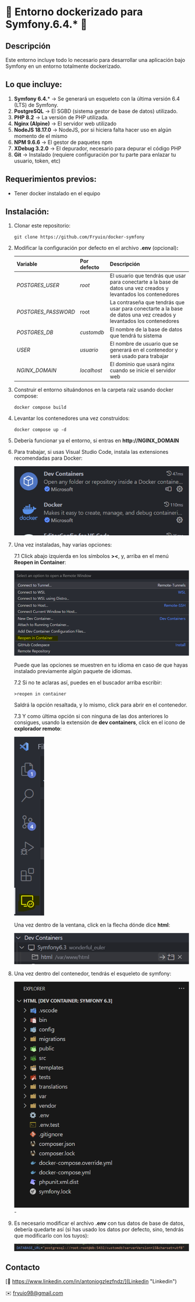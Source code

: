 # 🐳 Entorno dockerizado para Symfony.6.4.* 🐳

## Descripción

Este entorno incluye todo lo necesario para desarrollar una aplicación bajo Symfony en un entorno totalmente dockerizado.

## Lo que incluye:

1. **Symfony 6.4.*** -> Se generará un esqueleto con la última versión 6.4 (LTS) de Symfony.
2. **PostgreSQL** -> El SGBD (sistema gestor de base de datos) utilizado.
3. **PHP 8.2** -> La versión de PHP utilizada.
4. **Nginx (Alpine)** -> El servidor web utilizado
5. **NodeJS 18.17.0** -> NodeJS, por si hiciera falta hacer uso en algún momento de el mismo
6. **NPM 9.6.6** -> El gestor de paquetes npm
7. **XDebug 3.2.0** -> El depurador, necesario para depurar el código PHP
8. **Git** -> Instalado (requiere configuración por tu parte para enlazar tu usuario, token, etc)

## Requerimientos previos:

* Tener docker instalado en el equipo

## Instalación:

1. Clonar este repositorio:

   ```
   git clone https://github.com/Fryuio/docker-symfony
   ```
2. Modificar la configuración por defecto en el archivo **.env** (opcional)**:**

   | Variable              | Por defecto   | Descripción                                                                                                          |
   | --------------------- | ------------- | --------------------------------------------------------------------------------------------------------------------- |
   | *POSTGRES_USER*     | *root*      | El usuario que tendrás que usar para conectarte a la base de datos una vez creados y levantados los contenedores     |
   | *POSTGRES_PASSWORD* | root          | La contraseña que tendrás que usar para conectarte a la base de datos una vez creados y levantados los contenedores |
   | *POSTGRES_DB*       | *customdb*  | El nombre de la base de datos que tendrá tu sistema                                                                  |
   | *USER*              | *usuario*   | El nombre de usuario que se generará en el contenedor y será usado para trabajar                                    |
   | *NGINX_DOMAIN*      | *localhost* | El dominio que usará nginx cuando se inicie el servidor web                                                          |
3. Construir el entorno situándonos en la carpeta raíz usando docker compose:

   ```
   docker compose build
   ```
4. Levantar los contenedores una vez construidos:

   ```
   docker compose up -d
   ```
5. Debería funcionar ya el entorno, si entras en **http://NGINX_DOMAIN**
6. Para trabajar, si usas Visual Studio Code, instala las extensiones recomendadas para Docker:

   ![1691655633955](image/README/1691655633955.png)
7. Una vez instaladas, hay varias opciones:

   7.1 Click abajo izquierda en los símbolos **><**, y, arriba en el menú **Reopen in Container**:

   ![1691655950112](image/README/1691655950112.png)

   Puede que las opciones se muestren en tu idioma en caso de que hayas instalado previamente algún paquete de idiomas.

   7.2 Si no te aclaras así, puedes en el buscador arriba escribir:

   ```
   >reopen in container
   ```

   Saldrá la opción resaltada, y lo mismo, click para abrir en el contenedor.

   7.3 Y como última opción si con ninguna de las dos anteriores lo consigues, usando la extensión de **dev containers**, click en el icono de **explorador remoto**:

   ![1691656196145](image/README/1691656196145.png)

   Una vez dentro de la ventana, click en la flecha dónde dice **html**:

   ![1691656295247](image/README/1691656295247.png)
8. Una vez dentro del contenedor, tendrás el esqueleto de symfony:

   ![1691656413814](image/README/1691656413814.png)-
9. Es necesario modificar el archivo **.env** con tus datos de base de datos, debería quedarte así (si has usado los datos por defecto, sino, tendrás que modificarlo con los tuyos):

   ![1691657684911](image/README/1691657684911.png)

## Contacto

[🏢 https://www.linkedin.com/in/antoniogzlezfndz/](Linkedin "Linkedin")

✉️ fryuio98@gmail.com
